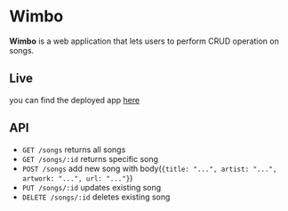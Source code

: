 # Wimbo

**Wimbo** is a web application that lets users to perform CRUD operation on songs.

## Live

you can find the deployed app [here](https://wimbo.fly.dev)

## API

- `GET /songs`
  returns all songs
- `GET /songs/:id`
  returns specific song
- `POST /songs`
  add new song with body(`{title: "...", artist: "...", artwork: "...", url: "..."}`)
- `PUT /songs/:id`
  updates existing song
- `DELETE /songs/:id`
  deletes existing song
